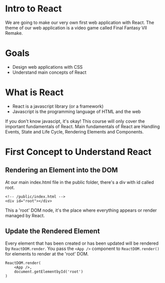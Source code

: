 # Intro to React
We are going to make our very own first web application with React.
The theme of our web application is a video game called Final Fantasy VII Remake.

# Goals
 * Design web applications with CSS
 * Understand main concepts of React

# What is React
 * React is a javascript library (or a framework)
 * Javascript is the programming language of HTML and the web

If you don't know javascipt, it's okay! This course will only cover the important fundamentals of React.
Main fundamentals of React are Handling Events, State and Life Cycle, Rendering Elements and Components.

# First Concept to Understand React

## Rendering an Element into the DOM
At our main index.html file in the public folder, there's a div with id called root.
```
<!-- /public/index.html -->
<div id="root"></div>
```
This a 'root' DOM node, it's the place where everything appears or render managed by React.

## Update the Rendered Element
Every element that has been created or has been updated will be rendered by `ReactDOM.render`.
You pass the `<App />` component to `ReactDOM.render()` for elements to render at the 'root' DOM.

```
ReactDOM.render(
    <App />,
    document.getElementbyId('root')
)
```